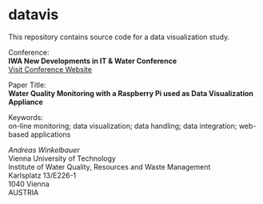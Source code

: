datavis
=======

This repository contains source code for a data visualization study.  

Conference:  
**IWA New Developments in IT & Water Conference**  
[Visit Conference Website](http://iwcconferences.com/the-new-developments-in-it-water/)

Paper Title:  
**Water Quality Monitoring with a Raspberry Pi used as Data Visualization Appliance**  

Keywords:  
on-line monitoring; data visualization; data handling; data integration; web-based applications  

*Andreas Winkelbauer*  
Vienna University of Technology  
Institute of Water Quality, Resources and Waste Management  
Karlsplatz 13/E226-1  
1040 Vienna  
AUSTRIA  
